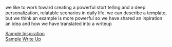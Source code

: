 we like to work toward creating a powerful stort telling and a deep personalization, relatable scenarios in daily life. we can describe a template, but we think an example is more powerful so we have shared an inpiration an idea and how we have translated into a writeup

[Sample Inspiration](sample_inspiration.md)  
[Sample Write Up](sample_chapter.md) 
